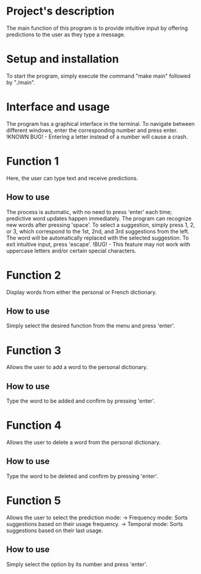 # Project's description
The main function of this program is to provide intuitive input by offering predictions to the user as they type a message.

# Setup and installation 
To start the program, simply execute the command "make main" followed by "./main".

# Interface and usage 
The program has a graphical interface in the terminal.
To navigate between different windows, enter the corresponding number and press enter.
!KNOWN BUG! - Entering a letter instead of a number will cause a crash.

# Function 1
Here, the user can type text and receive predictions.
## How to use
The process is automatic, with no need to press 'enter' each time; predictive word updates happen immediately.
The program can recognize new words after pressing 'space'.
To select a suggestion, simply press 1, 2, or 3, which correspond to the 1st, 2nd, and 3rd suggestions from the left. The word will be automatically replaced with the selected suggestion.
To exit intuitive input, press 'escape'.
!BUG! - This feature may not work with uppercase letters and/or certain special characters.

# Function 2
Display words from either the personal or French dictionary.

## How to use
Simply select the desired function from the menu and press 'enter'.

# Function 3
Allows the user to add a word to the personal dictionary.

## How to use
Type the word to be added and confirm by pressing 'enter'.

# Function 4
Allows the user to delete a word from the personal dictionary.

## How to use
Type the word to be deleted and confirm by pressing 'enter'.

# Function 5
Allows the user to select the prediction mode:
-> Frequency mode: Sorts suggestions based on their usage frequency.
-> Temporal mode: Sorts suggestions based on their last usage.

## How to use
Simply select the option by its number and press 'enter'.
